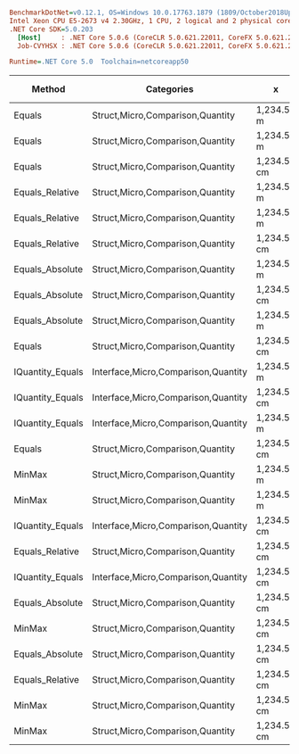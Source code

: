 ``` ini

BenchmarkDotNet=v0.12.1, OS=Windows 10.0.17763.1879 (1809/October2018Update/Redstone5)
Intel Xeon CPU E5-2673 v4 2.30GHz, 1 CPU, 2 logical and 2 physical cores
.NET Core SDK=5.0.203
  [Host]     : .NET Core 5.0.6 (CoreCLR 5.0.621.22011, CoreFX 5.0.621.22011), X64 RyuJIT
  Job-CVYHSX : .NET Core 5.0.6 (CoreCLR 5.0.621.22011, CoreFX 5.0.621.22011), X64 RyuJIT

Runtime=.NET Core 5.0  Toolchain=netcoreapp50  

```
|           Method |                          Categories |           x |           y |      Mean |     Error |    StdDev |    StdErr |       Min |       Max |    Median |  Gen 0 | Gen 1 | Gen 2 | Allocated |
|----------------- |------------------------------------ |------------ |------------ |----------:|----------:|----------:|----------:|----------:|----------:|----------:|-------:|------:|------:|----------:|
|           Equals |    Struct,Micro,Comparison,Quantity |  1,234.56 m |  1,234.56 m |  7.949 ns | 0.1805 ns | 0.1932 ns | 0.0455 ns |  7.534 ns |  8.292 ns |  7.944 ns |      - |     - |     - |         - |
|           Equals |    Struct,Micro,Comparison,Quantity |  1,234.56 m |         0 m |  8.084 ns | 0.1819 ns | 0.2165 ns | 0.0472 ns |  7.801 ns |  8.528 ns |  8.046 ns |      - |     - |     - |         - |
|           Equals |    Struct,Micro,Comparison,Quantity | 1,234.56 cm | 1,234.56 cm |  8.328 ns | 0.1773 ns | 0.1821 ns | 0.0442 ns |  8.071 ns |  8.662 ns |  8.311 ns |      - |     - |     - |         - |
|  Equals_Relative |    Struct,Micro,Comparison,Quantity |  1,234.56 m |         0 m | 10.636 ns | 0.1301 ns | 0.1086 ns | 0.0301 ns | 10.427 ns | 10.822 ns | 10.638 ns |      - |     - |     - |         - |
|  Equals_Relative |    Struct,Micro,Comparison,Quantity |  1,234.56 m |  1,234.56 m | 10.808 ns | 0.1557 ns | 0.1456 ns | 0.0376 ns | 10.556 ns | 11.104 ns | 10.826 ns |      - |     - |     - |         - |
|  Equals_Relative |    Struct,Micro,Comparison,Quantity | 1,234.56 cm | 1,234.56 cm | 11.029 ns | 0.2050 ns | 0.3252 ns | 0.0566 ns | 10.430 ns | 11.847 ns | 11.000 ns |      - |     - |     - |         - |
|  Equals_Absolute |    Struct,Micro,Comparison,Quantity |  1,234.56 m |  1,234.56 m | 11.219 ns | 0.1663 ns | 0.1474 ns | 0.0394 ns | 10.887 ns | 11.418 ns | 11.269 ns |      - |     - |     - |         - |
|  Equals_Absolute |    Struct,Micro,Comparison,Quantity | 1,234.56 cm | 1,234.56 cm | 11.447 ns | 0.2472 ns | 0.2943 ns | 0.0642 ns | 11.114 ns | 12.192 ns | 11.350 ns |      - |     - |     - |         - |
|  Equals_Absolute |    Struct,Micro,Comparison,Quantity |  1,234.56 m |         0 m | 11.497 ns | 0.2237 ns | 0.3417 ns | 0.0614 ns | 11.064 ns | 12.378 ns | 11.478 ns |      - |     - |     - |         - |
|           Equals |    Struct,Micro,Comparison,Quantity | 1,234.56 cm |         0 m | 12.656 ns | 0.2747 ns | 0.2570 ns | 0.0664 ns | 12.300 ns | 13.180 ns | 12.588 ns |      - |     - |     - |         - |
| IQuantity_Equals | Interface,Micro,Comparison,Quantity |  1,234.56 m |  1,234.56 m | 12.752 ns | 0.1891 ns | 0.1769 ns | 0.0457 ns | 12.454 ns | 13.101 ns | 12.788 ns |      - |     - |     - |         - |
| IQuantity_Equals | Interface,Micro,Comparison,Quantity | 1,234.56 cm | 1,234.56 cm | 13.054 ns | 0.2726 ns | 0.3030 ns | 0.0695 ns | 12.635 ns | 13.698 ns | 13.019 ns |      - |     - |     - |         - |
| IQuantity_Equals | Interface,Micro,Comparison,Quantity |  1,234.56 m |         0 m | 13.500 ns | 0.2010 ns | 0.1880 ns | 0.0485 ns | 13.171 ns | 13.742 ns | 13.545 ns |      - |     - |     - |         - |
|           Equals |    Struct,Micro,Comparison,Quantity | 1,234.56 cm |        0 km | 13.770 ns | 0.3178 ns | 0.9370 ns | 0.0937 ns | 12.401 ns | 16.035 ns | 13.621 ns |      - |     - |     - |         - |
|           MinMax |    Struct,Micro,Comparison,Quantity |  1,234.56 m |         0 m | 18.864 ns | 0.3902 ns | 0.4337 ns | 0.0995 ns | 18.098 ns | 19.903 ns | 18.802 ns | 0.0012 |     - |     - |      32 B |
|           MinMax |    Struct,Micro,Comparison,Quantity |  1,234.56 m |  1,234.56 m | 19.311 ns | 0.3938 ns | 0.5121 ns | 0.1045 ns | 18.461 ns | 20.397 ns | 19.226 ns | 0.0012 |     - |     - |      32 B |
| IQuantity_Equals | Interface,Micro,Comparison,Quantity | 1,234.56 cm |        0 km | 19.352 ns | 0.4102 ns | 0.6854 ns | 0.1142 ns | 17.885 ns | 20.810 ns | 19.238 ns |      - |     - |     - |         - |
|  Equals_Relative |    Struct,Micro,Comparison,Quantity | 1,234.56 cm |         0 m | 19.401 ns | 0.4112 ns | 0.7824 ns | 0.1166 ns | 18.168 ns | 21.135 ns | 19.208 ns |      - |     - |     - |         - |
| IQuantity_Equals | Interface,Micro,Comparison,Quantity | 1,234.56 cm |         0 m | 19.414 ns | 0.4031 ns | 0.8144 ns | 0.1152 ns | 17.967 ns | 21.393 ns | 19.307 ns |      - |     - |     - |         - |
|  Equals_Absolute |    Struct,Micro,Comparison,Quantity | 1,234.56 cm |         0 m | 19.656 ns | 0.4143 ns | 0.8555 ns | 0.1186 ns | 18.087 ns | 21.869 ns | 19.528 ns |      - |     - |     - |         - |
|           MinMax |    Struct,Micro,Comparison,Quantity | 1,234.56 cm | 1,234.56 cm | 19.680 ns | 0.3930 ns | 0.5636 ns | 0.1065 ns | 18.900 ns | 21.086 ns | 19.503 ns | 0.0012 |     - |     - |      32 B |
|  Equals_Absolute |    Struct,Micro,Comparison,Quantity | 1,234.56 cm |        0 km | 19.748 ns | 0.4113 ns | 0.7623 ns | 0.1163 ns | 18.148 ns | 20.976 ns | 19.634 ns |      - |     - |     - |         - |
|  Equals_Relative |    Struct,Micro,Comparison,Quantity | 1,234.56 cm |        0 km | 20.180 ns | 0.3997 ns | 0.7000 ns | 0.1121 ns | 18.414 ns | 21.744 ns | 20.282 ns |      - |     - |     - |         - |
|           MinMax |    Struct,Micro,Comparison,Quantity | 1,234.56 cm |        0 km | 22.689 ns | 0.4492 ns | 0.4993 ns | 0.1146 ns | 21.566 ns | 23.368 ns | 22.718 ns | 0.0012 |     - |     - |      32 B |
|           MinMax |    Struct,Micro,Comparison,Quantity | 1,234.56 cm |         0 m | 22.916 ns | 0.4691 ns | 0.6575 ns | 0.1265 ns | 21.920 ns | 24.552 ns | 22.868 ns | 0.0012 |     - |     - |      32 B |

